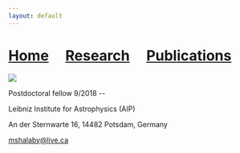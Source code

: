 ```yaml
---
layout: default
---
```


# [Home](index)  &nbsp; &nbsp;  [Research](Research)  &nbsp; &nbsp;  [Publications](Pub) 

![][picture]

[picture]: pic.jpg

Postdoctoral fellow 9/2018 --

Leibniz Institute for Astrophysics (AIP)

An der Sternwarte 16, 14482 Potsdam, Germany

mshalaby@live.ca

